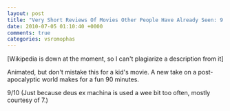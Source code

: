 ```yaml
---
layout: post
title: "Very Short Reviews Of Movies Other People Have Already Seen: 9 [2009]"
date: 2010-07-05 01:10:40 +0000
comments: true
categories: vsromophas
---
```


[Wikipedia is down at the moment, so I can't plagiarize a description from it]

Animated, but don't mistake this for a kid's movie. A new take on a post-apocalyptic world makes for a fun 90 minutes.

9/10 (Just because deus ex machina is used a wee bit too often, mostly courtesy of 7.)